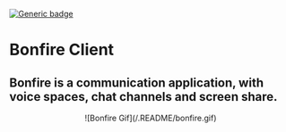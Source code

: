 [![Generic badge](https://img.shields.io/badge/status-development-yellow.svg)](https://shields.io/)

# **Bonfire Client**

## Bonfire is a communication application, with voice spaces, chat channels and screen share.

<p align="center">
    ![Bonfire Gif](/.README/bonfire.gif)
</p>
